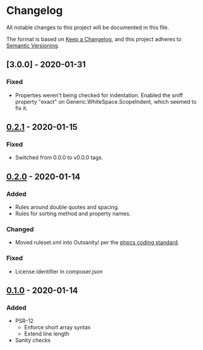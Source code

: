 # Changelog
All notable changes to this project will be documented in this file.

The format is based on [Keep a Changelog](https://keepachangelog.com/en/1.0.0/),
and this project adheres to [Semantic Versioning](https://semver.org/spec/v2.0.0.html).

## [3.0.0] - 2020-01-31
### Fixed
- Properties weren't being checked for indentation.  Enabled the sniff property
  "exact" on Generic.WhiteSpace.ScopeIndent, which seemed to fix it.

## [0.2.1] - 2020-01-15
### Fixed
- Switched from 0.0.0 to v0.0.0 tags.

## [0.2.0] - 2020-01-14
### Added
- Rules around double quotes and spacing.
- Rules for sorting method and property names.

### Changed
- Moved ruleset.xml into Outsanity/ per the [phpcs coding standard].

### Fixed
- License identifier in composer.json

## [0.1.0] - 2020-01-14
### Added
- PSR-12
  - Enforce short array syntax
  - Extend line length
- Sanity checks

[Unreleased]: https://github.com/dharple/outsanity-phpcs/compare/v0.3.0...master
[0.3.0]: https://github.com/dharple/outsanity-phpcs/compare/v0.2.1...v0.3.0
[0.2.1]: https://github.com/dharple/outsanity-phpcs/compare/v0.2.0...v0.2.1
[0.2.0]: https://github.com/dharple/outsanity-phpcs/compare/v0.1.0...v0.2.0
[0.1.0]: https://github.com/dharple/outsanity-phpcs/releases/tag/v0.1.0

[phpcs coding standard]: https://github.com/squizlabs/PHP_CodeSniffer/wiki/Coding-Standard-Tutorial
